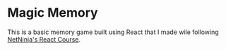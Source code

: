 # Magic Memory

This is a basic memory game built using React that I made wile following  [NetNinja's React Course](https://www.udemy.com/share/105lrq3@zyu3A1LanykYqeDf9WuMmuthykneHF7sL9QZd7LxOtFEUjdXv5yzKadOM8z0YsCZ2g==/).


